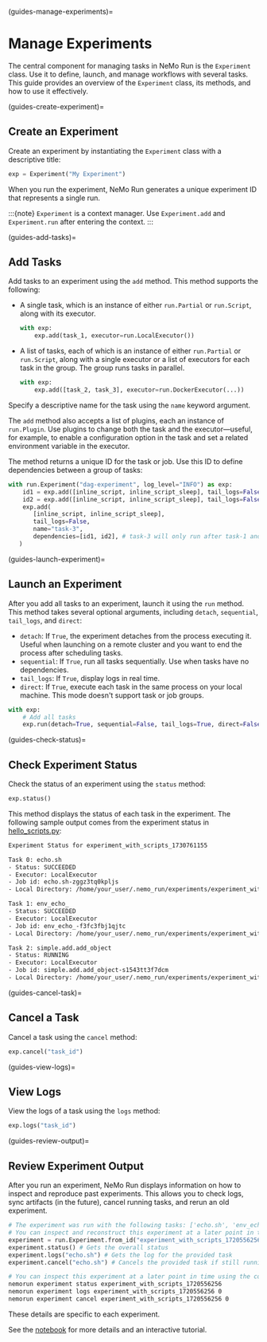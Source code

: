 (guides-manage-experiments)=
# Manage Experiments

The central component for managing tasks in NeMo Run is the `Experiment` class. Use it to define, launch, and manage workflows with several tasks. This guide provides an overview of the `Experiment` class, its methods, and how to use it effectively.

(guides-create-experiment)=
## Create an Experiment

Create an experiment by instantiating the `Experiment` class with a descriptive title:

```python
exp = Experiment("My Experiment")
```

When you run the experiment, NeMo Run generates a unique experiment ID that represents a single run.

:::{note}
`Experiment` is a context manager. Use `Experiment.add` and `Experiment.run` after entering the context.
:::

(guides-add-tasks)=
## Add Tasks

Add tasks to an experiment using the `add` method. This method supports the following:

- A single task, which is an instance of either `run.Partial` or `run.Script`, along with its executor.

  ```python
  with exp:
      exp.add(task_1, executor=run.LocalExecutor())
  ```

- A list of tasks, each of which is an instance of either `run.Partial` or `run.Script`, along with a single executor or a list of executors for each task in the group. The group runs tasks in parallel.

  ```python
  with exp:
      exp.add([task_2, task_3], executor=run.DockerExecutor(...))
  ```

Specify a descriptive name for the task using the `name` keyword argument.

The `add` method also accepts a list of plugins, each an instance of `run.Plugin`. Use plugins to change both the task and the executor—useful, for example, to enable a configuration option in the task and set a related environment variable in the executor.

The method returns a unique ID for the task or job. Use this ID to define dependencies between a group of tasks:

```python
with run.Experiment("dag-experiment", log_level="INFO") as exp:
    id1 = exp.add([inline_script, inline_script_sleep], tail_logs=False, name="task-1")
    id2 = exp.add([inline_script, inline_script_sleep], tail_logs=False, name="task-2")
    exp.add(
       [inline_script, inline_script_sleep],
       tail_logs=False,
       name="task-3",
       dependencies=[id1, id2], # task-3 will only run after task-1 and task-2 have completed
   )
```

(guides-launch-experiment)=
## Launch an Experiment

After you add all tasks to an experiment, launch it using the `run` method. This method takes several optional arguments, including `detach`, `sequential`, `tail_logs`, and `direct`:

- `detach`: If `True`, the experiment detaches from the process executing it. Useful when launching on a remote cluster and you want to end the process after scheduling tasks.
- `sequential`: If `True`, run all tasks sequentially. Use when tasks have no dependencies.
- `tail_logs`: If `True`, display logs in real time.
- `direct`: If `True`, execute each task in the same process on your local machine. This mode doesn't support task or job groups.

```python
with exp:
    # Add all tasks
    exp.run(detach=True, sequential=False, tail_logs=True, direct=False)
```

(guides-check-status)=
## Check Experiment Status

Check the status of an experiment using the `status` method:

```python
exp.status()
```

This method displays the status of each task in the experiment. The following sample output comes from the experiment status in [hello_scripts.py](../../../examples/hello-world/hello_scripts.py):

```bash
Experiment Status for experiment_with_scripts_1730761155

Task 0: echo.sh
- Status: SUCCEEDED
- Executor: LocalExecutor
- Job id: echo.sh-zggz3tq0kpljs
- Local Directory: /home/your_user/.nemo_run/experiments/experiment_with_scripts/experiment_with_scripts_1730761155/echo.sh

Task 1: env_echo_
- Status: SUCCEEDED
- Executor: LocalExecutor
- Job id: env_echo_-f3fc3fbj1qjtc
- Local Directory: /home/your_user/.nemo_run/experiments/experiment_with_scripts/experiment_with_scripts_1730761155/env_echo_

Task 2: simple.add.add_object
- Status: RUNNING
- Executor: LocalExecutor
- Job id: simple.add.add_object-s1543tt3f7dcm
- Local Directory: /home/your_user/.nemo_run/experiments/experiment_with_scripts/experiment_with_scripts_1730761155/simple.add.add_object
```

(guides-cancel-task)=
## Cancel a Task

Cancel a task using the `cancel` method:

```python
exp.cancel("task_id")
```

(guides-view-logs)=
## View Logs

View the logs of a task using the `logs` method:

```python
exp.logs("task_id")
```

(guides-review-output)=
## Review Experiment Output

After you run an experiment, NeMo Run displays information on how to inspect and reproduce past experiments. This allows you to check logs, sync artifacts (in the future), cancel running tasks, and rerun an old experiment.

```python
# The experiment was run with the following tasks: ['echo.sh', 'env_echo_', 'simple.add.add_object']
# You can inspect and reconstruct this experiment at a later point in time using:
experiment = run.Experiment.from_id("experiment_with_scripts_1720556256")
experiment.status() # Gets the overall status
experiment.logs("echo.sh") # Gets the log for the provided task
experiment.cancel("echo.sh") # Cancels the provided task if still running
```

```bash
# You can inspect this experiment at a later point in time using the command-line interface as well:
nemorun experiment status experiment_with_scripts_1720556256
nemorun experiment logs experiment_with_scripts_1720556256 0
nemorun experiment cancel experiment_with_scripts_1720556256 0
```

These details are specific to each experiment.

See the [notebook](https://github.com/NVIDIA-NeMo/Run/blob/main/examples/hello-world/hello_experiments.ipynb) for more details and an interactive tutorial.
